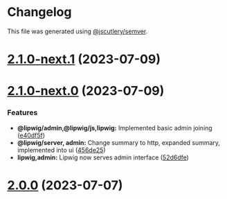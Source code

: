 # Changelog

This file was generated using [@jscutlery/semver](https://github.com/jscutlery/semver).

# [2.1.0-next.1](https://git.whc.fyi/WillowHayward/lipwig/compare/v2.1.0-next.0...v2.1.0-next.1) (2023-07-09)



# [2.1.0-next.0](https://git.whc.fyi/WillowHayward/lipwig/compare/v2.0.0...v2.1.0-next.0) (2023-07-09)


### Features

* **@lipwig/admin,@lipwig/js,lipwig:** Implemented basic admin joining ([e40df5f](https://git.whc.fyi/WillowHayward/lipwig/commits/e40df5fd6cf3020c968c2f391dffae966c39c71f))
* **@lipwig/server, admin:** Change summary to http, expanded summary, implemented into ui ([456de25](https://git.whc.fyi/WillowHayward/lipwig/commits/456de2570e9466112f8483e627e96a62bfc30b5e))
* **lipwig,admin:** Lipwig now serves admin interface ([52d6dfe](https://git.whc.fyi/WillowHayward/lipwig/commits/52d6dfecd19834380676d06bfa4afe698afe5157))



# [2.0.0](https://git.whc.fyi/WillowHayward/lipwig/compare/v1.99.1-next.3...v2.0.0) (2023-07-07)

